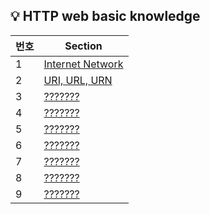 ## 💡 HTTP web basic knowledge

| 번호  | Section | 
|-----|-----------------------------------------------------------------------------| 
| 1   | [Internet Network](https://github.com/injae97/cs/blob/main/Internet%20Network.txt) |  
| 2   | [URI, URL, URN](https://github.com/injae97/cs/blob/main/URI%2C%20URL%2C%20URN.txt) |  
| 3   | [???????](https://github.com/injae97/cs/blob/main/?????????.txt) |  
| 4   | [???????](https://github.com/injae97/cs/blob/main/?????????.txt) |  
| 5   | [???????](https://github.com/injae97/cs/blob/main/?????????.txt) |  
| 6   | [???????](https://github.com/injae97/cs/blob/main/?????????.txt) |  
| 7   | [???????](https://github.com/injae97/cs/blob/main/?????????.txt) |  
| 8   | [???????](https://github.com/injae97/cs/blob/main/?????????.txt) |  
| 9   | [???????](https://github.com/injae97/cs/blob/main/?????????.txt) |  
